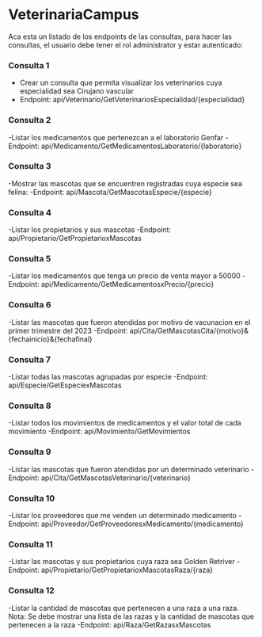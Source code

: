 # VeterinariaCampus
Aca esta un listado de los endpoints de las consultas, para hacer las consultas, el usuario debe tener el rol administrator y estar autenticado:

### Consulta 1

- Crear un consulta que permita visualizar los veterinarios cuya especialidad sea Cirujano vascular
- Endpoint: api/Veterinario/GetVeterinariosEspecialidad/{especialidad}

### Consulta 2

-Listar los medicamentos que pertenezcan a el laboratorio Genfar
-Endpoint: api/Medicamento/GetMedicamentosLaboratorio/{laboratorio}

### Consulta 3

-Mostrar las mascotas que se encuentren registradas cuya especie sea felina: 
-Endpoint: api/Mascota/GetMascotasEspecie/{especie}

### Consulta 4

-Listar los propietarios y sus mascotas
-Endpoint: api/Propietario/GetPropietarioxMascotas

### Consulta 5

-Listar los medicamentos que tenga un precio de venta mayor a 50000
-Endpoint: api/Medicamento/GetMedicamentosxPrecio/{precio}

### Consulta 6

-Listar las mascotas que fueron atendidas por motivo de vacunacion en el primer trimestre del 2023
-Endpoint: api/Cita/GetMascotasCita/{motivo}&{fechainicio}&{fechafinal}

### Consulta 7

-Listar todas las mascotas agrupadas por especie
-Endpoint: api/Especie/GetEspeciexMascotas

### Consulta 8

-Listar todos los movimientos de medicamentos y el valor total de cada movimiento
-Endpoint: api/Movimiento/GetMovimientos

### Consulta 9

-Listar las mascotas que fueron atendidas por un determinado veterinario
-Endpoint: api/Cita/GetMascotasVeterinario/{veterinario}

### Consulta 10

-Listar los proveedores que me venden un determinado medicamento
-Endpoint: api/Proveedor/GetProveedoresxMedicamento/{medicamento}

### Consulta 11

-Listar las mascotas y sus propietarios cuya raza sea Golden Retriver
-Endpoint: api/Propietario/GetPropietarioxMascotasRaza/{raza}

### Consulta 12

-Listar la cantidad de mascotas que pertenecen a una raza a una raza. Nota: Se debe mostrar una lista de las razas y la cantidad de mascotas que pertenecen a la raza
-Endpoint: api/Raza/GetRazasxMascotas
